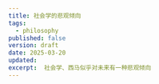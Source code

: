```yaml
---
title: 社会学的悲观倾向
tags: 
  - philosophy
published: false
version: draft
date: 2025-03-20
updated:
excerpt:  社会学、西马似乎对未来有一种悲观倾向
---
```

